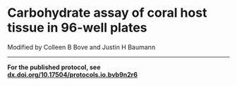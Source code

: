 # Carbohydrate assay of coral host tissue in 96-well plates

Modified by Colleen B Bove and Justin H Baumann


---

**For the published protocol, see [dx.doi.org/10.17504/protocols.io.bvb9n2r6](https://www.protocols.io/view/coral-carbohydrate-assay-for-96-well-plates-bvb9n2r6)**

